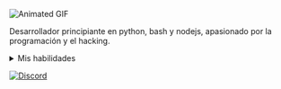 ![Animated GIF](https://blogger.googleusercontent.com/img/b/R29vZ2xl/AVvXsEjZAo8vXDy03jgNl5b65UUuAofkLDorVU2KwvPbhzggPjMbxx20jPC2EA4_Sv3pJmWjcxCvZWQ50-2rVuZ8O9f34rz03f3qKGbdUb2c1Q7iqvpLrl7ebcFizIr7Plynw-ioCE6Wq-5K0AY/s280/tumblr_nk14ujBXBe1u96a82o1_500.gif)


Desarrollador principiante en python, bash y nodejs, apasionado por la programación y el hacking.

<details>
  <summary>Mis habilidades</summary>

- ![Python](https://img.shields.io/badge/Python-3.9-blue?logo=python&logoColor=white)

- ![Bash](https://img.shields.io/badge/Bash-5.0-green?logo=gnu-bash&logoColor=white)

- ![Nodejs](https://img.shields.io/badge/Nodejs-14.17-orange?logo=nodedotjs&logoColor=white)

</details>

[![Discord](https://img.shields.io/badge/Discord-Keiji-%235865F2.svg?logo=discord&logoColor=white&label=Mi%20discord&message=Hola%21%20Soy%20Keiji%21)](https://discord.com/users/983476283491110932)